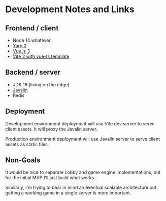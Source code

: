 # Development Notes and Links

## Frontend / client

* Node 14.whatever
* [Yarn 2](https://yarnpkg.com/getting-started/install)
* [Vue.js 3](https://v3.vuejs.org/guide/introduction.html)
* [Vite 2 with vue-ts template](https://vitejs.dev/guide/#scaffolding-your-first-vite-project)

## Backend / server

* JDK 16 (living on the edge)
* [Javalin](https://javalin.io/)
* Redis

## Deployment

Development environment deployment will use Vite dev server to serve client assets. It will proxy the Javalin server.

Production environment deployment will use Javalin server to serve client assets as static files.

## Non-Goals

It would be nice to separate Lobby and game engine implementations, but for the initial MVP I'll just build what works.

Similarly, I'm trying to bear in mind an eventual scalable architecture but getting a working game in a single server is more important.